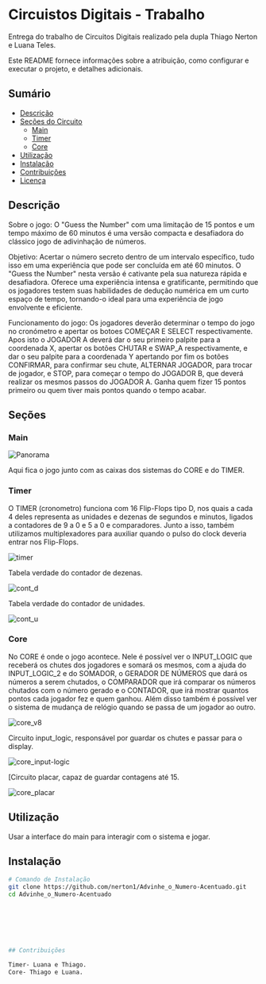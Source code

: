 # Circuistos Digitais - Trabalho

Entrega do trabalho de Circuitos Digitais realizado pela dupla Thiago Nerton e Luana Teles.

Este README fornece informações sobre a atribuição, como configurar e executar o projeto, e detalhes adicionais.

## Sumário
- [Descrição](#descrição)
- [Seções do Circuito](#seções-do-circuito)
  - [Main](#main)
  - [Timer](#timer)
  - [Core](#core)
- [Utilização](#utilização)
- [Instalação](#instalação)
- [Contribuições](#contribuições)
- [Licença](#licença)

## Descrição

Sobre o jogo:
O "Guess the Number" com uma limitação de 15 pontos e um tempo máximo de 60 minutos é uma versão compacta e desafiadora do clássico jogo de adivinhação de números.

Objetivo:
Acertar o número secreto dentro de um intervalo específico, tudo isso em uma experiência que pode ser concluída em até 60 minutos.
O "Guess the Number" nesta versão é cativante pela sua natureza rápida e desafiadora. Oferece uma experiência intensa e gratificante, permitindo que os jogadores testem suas habilidades de dedução numérica em um curto espaço de tempo, tornando-o ideal para uma experiência de jogo envolvente e eficiente.

Funcionamento do jogo:
Os jogadores deverão determinar o tempo do jogo no cronómetro e apertar os botoes COMEÇAR E SELECT respectivamente. Apos isto o JOGADOR A deverá dar o seu primeiro palpite para a coordenada X, apertar os botões CHUTAR e SWAP_A respectivamente, e dar o seu palpite para a coordenada Y apertando por fim os botões CONFIRMAR, para confirmar seu chute, ALTERNAR JOGADOR, para trocar de jogador, e STOP, para começar o tempo do JOGADOR B, que deverá realizar os mesmos passos do JOGADOR A. Ganha quem fizer 15 pontos primeiro ou quem tiver mais pontos quando o tempo acabar.

## Seções

### Main
![Panorama](fotos/panorama.jpg)

Aqui fica o jogo junto com as caixas dos sistemas do CORE e do TIMER.

### Timer
O TIMER (cronometro) funciona com 16 Flip-Flops tipo D, nos quais a cada 4 deles representa as unidades e dezenas de segundos e minutos, ligados a contadores de 9 a 0 e 5 a 0 e comparadores. Junto a isso, também utilizamos multiplexadores para auxiliar quando o pulso do clock deveria entrar nos Flip-Flops.

![timer](fotos/timer)


Tabela verdade do contador de dezenas.

![cont_d](fotos/cont_d)

Tabela verdade do contador de unidades.

![cont_u](fotos/cont_u)

### Core
No CORE é onde o jogo acontece. Nele é possível ver o INPUT_LOGIC que receberá os chutes dos jogadores e somará os mesmos, com a ajuda do INPUT_LOGIC_2 e do SOMADOR, o GERADOR DE NÚMEROS que dará os números a serem chutados, o COMPARADOR que irá comparar os números chutados com o número gerado e o CONTADOR, que irá mostrar quantos pontos cada jogador fez e quem ganhou. Além disso também é possível ver o sistema de mudança de relógio quando se passa de um jogador ao outro.

![core_v8](fotos/core_v8)

Circuito input_logic, responsável por guardar os chutes e passar para o display.

![core_input-logic](fotos/core_input-logic)

[Circuito placar, capaz de guardar contagens até 15.

![core_placar](fotos/core_placar)


## Utilização

Usar a interface do main para interagir com o sistema e jogar.

## Instalação


```bash
# Comando de Instalação
git clone https://github.com/nerton1/Advinhe_o_Numero-Acentuado.git
cd Advinhe_o_Numero-Acentuado







## Contribuições

Timer- Luana e Thiago.
Core- Thiago e Luana.
